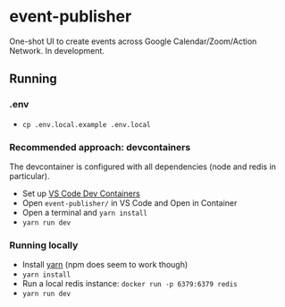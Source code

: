 # event-publisher

One-shot UI to create events across Google Calendar/Zoom/Action Network. In development.

## Running

### .env

- `cp .env.local.example .env.local`

### Recommended approach: devcontainers

The devcontainer is configured with all dependencies (node and redis in particular).

- Set up [VS Code Dev Containers](https://code.visualstudio.com/docs/devcontainers/tutorial)
- Open `event-publisher/` in VS Code and Open in Container
- Open a terminal and `yarn install`
- `yarn run dev`

### Running locally

- Install [yarn](https://yarnpkg.com/getting-started/install) (npm does seem to work though)
- `yarn install`
- Run a local redis instance: `docker run -p 6379:6379 redis`
- `yarn run dev`
